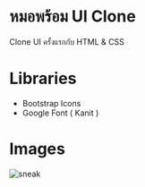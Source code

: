 # หมอพร้อม UI Clone

Clone UI ครั้งแรกกับ HTML & CSS

# Libraries
 - Bootstrap Icons
 - Google Font ( Kanit )

# Images
![sneak](https://media.discordapp.net/attachments/850645293464682546/906026449549541417/unknown.png?width=402&height=676)